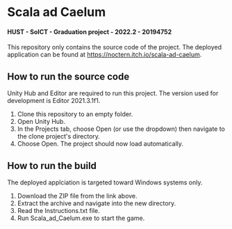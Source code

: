 # Scala ad Caelum

#### HUST - SoICT - Graduation project - 2022.2 - 20194752

This repository only contains the source code of the project. The deployed application can be found at https://noctern.itch.io/scala-ad-caelum.

## How to run the source code
Unity Hub and Editor are required to run this project. The version used for development is Editor 2021.3.1f1.
1. Clone this repository to an empty folder.
2. Open Unity Hub.
3. In the Projects tab, choose Open (or use the dropdown) then navigate to the clone project's directory.
4. Choose Open. The project should now load automatically.

## How to run the build
The deployed applciation is targeted toward Windows systems only.
1. Download the ZIP file from the link above.
2. Extract the archive and navigate into the new directory.
3. Read the Instructions.txt file.
4. Run Scala_ad_Caelum.exe to start the game.
